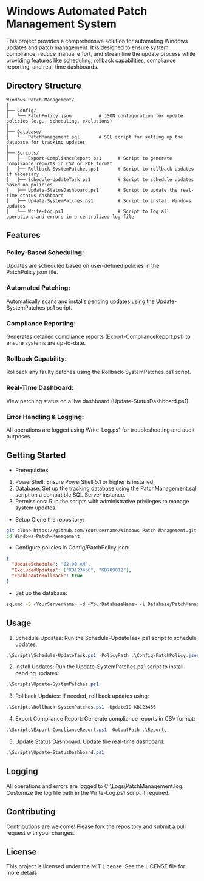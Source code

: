 # Windows Automated Patch Management System
This project provides a comprehensive solution for automating Windows updates and patch management. It is designed to ensure system compliance, reduce manual effort, and streamline the update process while providing features like scheduling, rollback capabilities, compliance reporting, and real-time dashboards.

## Directory Structure
```plaintext
Windows-Patch-Management/
│
├── Config/
│   └── PatchPolicy.json          # JSON configuration for update policies (e.g., scheduling, exclusions)
│
├── Database/
│   └── PatchManagement.sql       # SQL script for setting up the database for tracking updates
│
├── Scripts/
│   ├── Export-ComplianceReport.ps1      # Script to generate compliance reports in CSV or PDF format
│   ├── Rollback-SystemPatches.ps1       # Script to rollback updates if necessary
│   ├── Schedule-UpdateTask.ps1          # Script to schedule updates based on policies
│   ├── Update-StatusDashboard.ps1       # Script to update the real-time status dashboard
│   ├── Update-SystemPatches.ps1         # Script to install Windows updates
│   └── Write-Log.ps1                    # Script to log all operations and errors in a centralized log file
```

## Features
### Policy-Based Scheduling:
Updates are scheduled based on user-defined policies in the PatchPolicy.json file.

### Automated Patching:
Automatically scans and installs pending updates using the Update-SystemPatches.ps1 script.

### Compliance Reporting:
Generates detailed compliance reports (Export-ComplianceReport.ps1) to ensure systems are up-to-date.

### Rollback Capability:
Rollback any faulty patches using the Rollback-SystemPatches.ps1 script.

### Real-Time Dashboard:
View patching status on a live dashboard (Update-StatusDashboard.ps1).
### Error Handling & Logging:
All operations are logged using Write-Log.ps1 for troubleshooting and audit purposes.

## Getting Started
- Prerequisites
1. PowerShell: Ensure PowerShell 5.1 or higher is installed.
2. Database: Set up the tracking database using the PatchManagement.sql script on a compatible SQL Server instance.
3. Permissions: Run the scripts with administrative privileges to manage system updates.

- Setup
Clone the repository:

```bash
git clone https://github.com/YourUsername/Windows-Patch-Management.git
cd Windows-Patch-Management
```
- Configure policies in Config/PatchPolicy.json:

```json
{
  "UpdateSchedule": "02:00 AM",
  "ExcludedUpdates": ["KB123456", "KB789012"],
  "EnableAutoRollback": true
}
```

- Set up the database:

``` bash
sqlcmd -S <YourServerName> -d <YourDatabaseName> -i Database/PatchManagement.sql
```

## Usage
1. Schedule Updates: Run the Schedule-UpdateTask.ps1 script to schedule updates:

```powershell
.\Scripts\Schedule-UpdateTask.ps1 -PolicyPath .\Config\PatchPolicy.json
```

2. Install Updates: Run the Update-SystemPatches.ps1 script to install pending updates:

```powershell
.\Scripts\Update-SystemPatches.ps1
```

3. Rollback Updates: If needed, roll back updates using:

```powershell
.\Scripts\Rollback-SystemPatches.ps1 -UpdateID KB123456
```

4. Export Compliance Report: Generate compliance reports in CSV format:

```powershell
.\Scripts\Export-ComplianceReport.ps1 -OutputPath .\Reports
```

5. Update Status Dashboard: Update the real-time dashboard:

```powershell
.\Scripts\Update-StatusDashboard.ps1
```
## Logging
All operations and errors are logged to C:\Logs\PatchManagement.log. Customize the log file path in the Write-Log.ps1 script if required.

## Contributing
Contributions are welcome! Please fork the repository and submit a pull request with your changes.

## License
This project is licensed under the MIT License. See the LICENSE file for more details.

